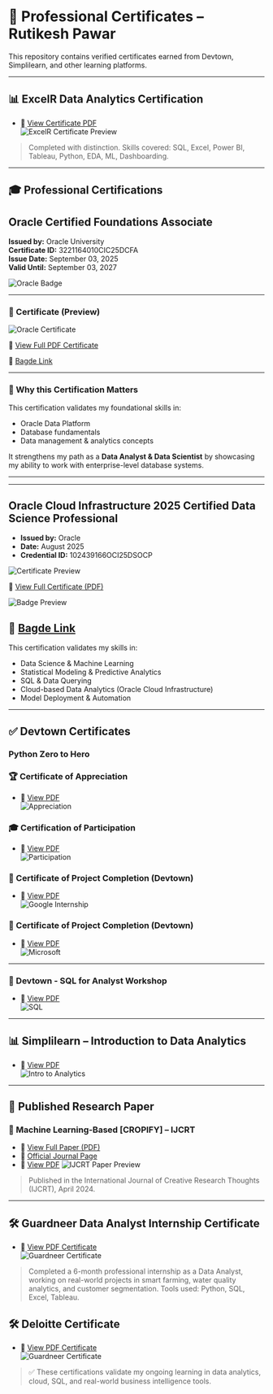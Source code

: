 # 📜 Professional Certificates – Rutikesh Pawar

This repository contains verified certificates earned from Devtown, Simplilearn, and other learning platforms.

---

## 📊 ExcelR Data Analytics Certification

- 🔗 [View Certificate PDF](./ExcelR_DA_Certificate_Rutikesh.pdf)  
![ExcelR Certificate Preview](./ExcelR_DA_Certificate_Rutikesh.jpg)

> Completed with distinction. Skills covered: SQL, Excel, Power BI, Tableau, Python, EDA, ML, Dashboarding.

--- 

## 🎓 Professional Certifications

## Oracle Certified Foundations Associate
**Issued by:** Oracle University  
**Certificate ID:** 3221164010CIC25DCFA  
**Issue Date:** September 03, 2025  
**Valid Until:** September 03, 2027  

![Oracle Badge](oracle-certifications/data_platform/data_platform_badge.jpg)

---

### 📜 Certificate (Preview)
![Oracle Certificate](oracle-certifications/data_platform/data_platform.png)

📂 [View Full PDF Certificate](oracle-certifications/data_platform/data_platform.pdf)

🔗 [Bagde Link](https://catalog-education.oracle.com/pls/certview/sharebadge?id=45EA605BA40004C8B27D35A41BB5F400722589C68A321F67D0BB8CEE780F2DFE)

---

### 🌟 Why this Certification Matters
This certification validates my foundational skills in:
- Oracle Data Platform
- Database fundamentals
- Data management & analytics concepts  

It strengthens my path as a **Data Analyst & Data Scientist** by showcasing my ability to work with enterprise-level database systems.

---


--- 

## Oracle Cloud Infrastructure 2025 Certified Data Science Professional

- **Issued by:** Oracle  
- **Date:** August 2025  
- **Credential ID:** 102439166OCI25DSOCP  

![Certificate Preview](oracle-certifications/OCI_DS_Certificate.png)

📄 [View Full Certificate (PDF)](oracle-certifications/OCI_DS_Certificate.pdf)

![Badge Preview](oracle-certifications/Oracle_Badge.jpg)

🔗 [Bagde Link](https://catalog-education.oracle.com/pls/certview/sharebadge?id=45EA605BA40004C8B27D35A41BB5F4008A95D96B2130E4F33D9EBA86278EEFC1)
---

This certification validates my skills in:

- Data Science & Machine Learning  
- Statistical Modeling & Predictive Analytics  
- SQL & Data Querying  
- Cloud-based Data Analytics (Oracle Cloud Infrastructure)  
- Model Deployment & Automation  

---


## ✅ Devtown Certificates
### Python Zero to Hero

### 🏆 Certificate of Appreciation  
- 🔗 [View PDF](./devtown_python_zero_to_hero/devtown_appreciation.pdf)  
![Appreciation](./devtown_python_zero_to_hero/devtown_appreciation.jpg)

### 🎓 Certification of Participation  
- 🔗 [View PDF](./devtown_python_zero_to_hero/devtown_participation_python_zerotohero.pdf)  
![Participation](./devtown_python_zero_to_hero/devtown_participation_python_zerotohero.jpg)

### 💼 Certificate of Project Completion (Devtown)  
- 🔗 [View PDF](./devtown_python_zero_to_hero/devtown_google.pdf)  
![Google Internship](./devtown_python_zero_to_hero/devtown_google.png)

### 🧠 Certificate of Project Completion (Devtown)
- 🔗 [View PDF](./devtown_python_zero_to_hero/devtown_microsoft.pdf)  
![Microsoft](./devtown_python_zero_to_hero/devtown_microsoft.jpg)

--- 

### 🧾 Devtown - SQL for Analyst Workshop  
- 🔗 [View PDF](./devtown_sql_for_analyst/devtown_sql_analyst.pdf)  
![SQL](./devtown_sql_for_analyst/devtown_sql_analyst.jpg)

---

## 📊 Simplilearn – Introduction to Data Analytics  
- 🔗 [View PDF](./simplilearn/simplilearn_intro_data_analytics.pdf)  
![Intro to Analytics](./simplilearn/simplilearn_intro_data_analytics.jpg)

---

## 🧪 Published Research Paper

### 📄 Machine Learning-Based [CROPIFY] – IJCRT  
- 🔗 [View Full Paper (PDF)](https://www.ijcrt.org/papers/IJCRT24A4305.pdf)  
- 🔗 [Official Journal Page](https://ijcrt.org/viewfull.php?&p_id=IJCRT24A4305)
- 🔗 [View PDF](./IJCRT/IJCRT.pdf)
![IJCRT Paper Preview](./IJCRT/IJCRT.jpg)

> Published in the International Journal of Creative Research Thoughts (IJCRT), April 2024.  

---

## 🛠️ Guardneer Data Analyst Internship Certificate

- 🔗 [View PDF Certificate](./guardneer_intership/internship_gardneer.pdf)  
![Guardneer Certificate](./guardneer_intership/internship_gardneer.jpg)

> Completed a 6-month professional internship as a Data Analyst, working on real-world projects in smart farming, water quality analytics, and customer segmentation.
> Tools used: Python, SQL, Excel, Tableau.

## 🛠️ Deloitte Certificate

- 🔗 [View PDF Certificate](https://github.com/rutikeshpawar/Rutikesh-Certificates/blob/734287a4a76a5d2b7ac9bdebdeb39e73a178c285/Deloitte-Certification/Deloitte%20Certification.pdf)  
![Guardneer Certificate](https://github.com/rutikeshpawar/Rutikesh-Certificates/blob/56ee139321df937cf8f85e7f4c11dbb122d95f8e/Deloitte-Certification/Deloitte%20Certification.png)


> ✅ These certifications validate my ongoing learning in data analytics, cloud, SQL, and real-world business intelligence tools.
